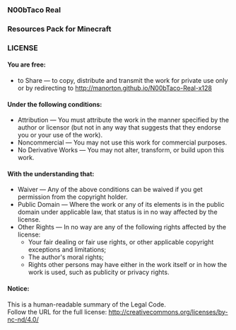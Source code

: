 ### N00bTaco Real                          
### Resources Pack for Minecraft                

### LICENSE

#### You are free:                                                

* to Share — to copy, distribute and transmit the work for private use only or by redirecting to http://manorton.github.io/N00bTaco-Real-x128

#### Under the following conditions:                              

* Attribution — You must attribute the work in the manner specified by the author or licensor (but not in any way that suggests that they endorse you or your use of the work).     
* Noncommercial — You may not use this work for commercial purposes.                                                    
* No Derivative Works — You may not alter, transform, or build upon this work.                                        

#### With the understanding that:                                 

* Waiver — Any of the above conditions can be waived if you get permission from the copyright holder.                  
* Public Domain — Where the work or any of its elements is in the public domain under applicable law, that status is in no way affected by the license.                         
* Other Rights — In no way are any of the following rights affected by the license:                                   
	* Your fair dealing or fair use rights, or other applicable copyright exceptions and limitations;                      
	* The author's moral rights;                                 
	* Rights other persons may have either in the work itself or in how the work is used, such as publicity or privacy rights.                                                    

#### Notice:                                                      

This is a human-readable summary of the Legal Code.          
Follow the URL for the full license: http://creativecommons.org/licenses/by-nc-nd/4.0/
